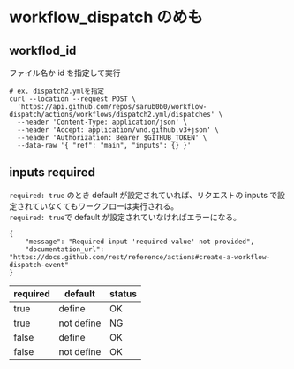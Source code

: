 # workflow_dispatch のめも

## workflod_id

ファイル名か id を指定して実行

```
# ex. dispatch2.ymlを指定
curl --location --request POST \
  'https://api.github.com/repos/sarub0b0/workflow-dispatch/actions/workflows/dispatch2.yml/dispatches' \
  --header 'Content-Type: application/json' \
  --header 'Accept: application/vnd.github.v3+json' \
  --header 'Authorization: Bearer $GITHUB_TOKEN' \
  --data-raw '{ "ref": "main", "inputs": {} }'
```

## inputs required

`required: true` のとき default が設定されていれば、リクエストの inputs で設定されていなくてもワークフローは実行される。  
`required: true`で default が設定されていなければエラーになる。

```
{
    "message": "Required input 'required-value' not provided",
    "documentation_url": "https://docs.github.com/rest/reference/actions#create-a-workflow-dispatch-event"
}
```

| required | default    | status |
| -------- | ---------- | ------ |
| true     | define     | OK     |
| true     | not define | NG     |
| false    | define     | OK     |
| false    | not define | OK     |
